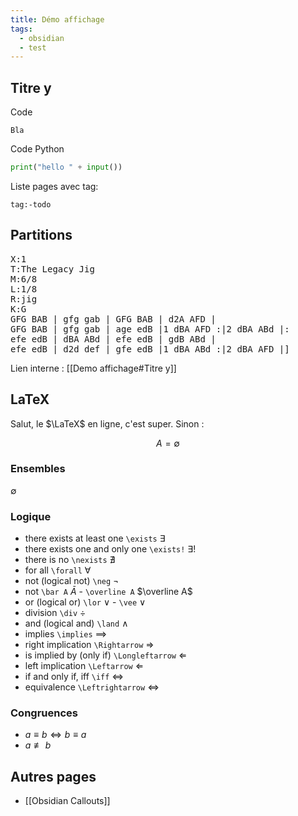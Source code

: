 ```yaml
---
title: Démo affichage
tags:
  - obsidian
  - test
---
```


## Titre y

Code

```
Bla
```

Code Python

```python
print("hello " + input())
```

Liste pages avec tag:

```query
tag:-todo
```

## Partitions

<pre>
X:1
T:The Legacy Jig
M:6/8
L:1/8
R:jig
K:G
GFG BAB | gfg gab | GFG BAB | d2A AFD |
GFG BAB | gfg gab | age edB |1 dBA AFD :|2 dBA ABd |:
efe edB | dBA ABd | efe edB | gdB ABd |
efe edB | d2d def | gfe edB |1 dBA ABd :|2 dBA AFD |]
</pre>

Lien interne : [[Demo affichage#Titre y]]

## LaTeX

Salut, le $\LaTeX$ en ligne, c'est super. Sinon :

$$A=\emptyset$$

### Ensembles

$\emptyset$

### Logique

- there exists at least one `\exists` $\exists$
- there exists one and only one `\exists!` $\exists!$
- there is no `\nexists` $\nexists$
- for all `\forall` $\forall$
- not (logical not) `\neg` $\neg$
- not `\bar A` $\bar A$ - `\overline A` $\overline A$
- or (logical or) `\lor` $\lor$ - `\vee` $\vee$
- division `\div` $\div$
- and (logical and) `\land` $\land$
- implies `\implies` $\implies$
- right implication `\Rightarrow` $\Rightarrow$
- is implied by (only if) `\Longleftarrow` $\Longleftarrow$
- left implication `\Leftarrow` $\Leftarrow$
- if and only if, iff `\iff` $\iff$
- equivalence `\Leftrightarrow` $\Leftrightarrow$

### Congruences

- $a \equiv b \Leftrightarrow b \equiv a$
- $a \not\equiv b$

## Autres pages

- [[Obsidian Callouts]]